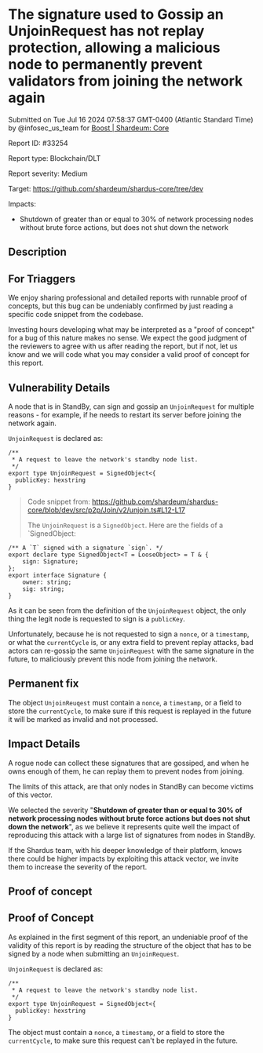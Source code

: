 
# The signature used to Gossip an UnjoinRequest has not replay protection, allowing a malicious node to permanently prevent validators from joining the network again

Submitted on Tue Jul 16 2024 07:58:37 GMT-0400 (Atlantic Standard Time) by @infosec_us_team for [Boost | Shardeum: Core](https://immunefi.com/bounty/shardeum-core-boost/)

Report ID: #33254

Report type: Blockchain/DLT

Report severity: Medium

Target: https://github.com/shardeum/shardus-core/tree/dev

Impacts:
- Shutdown of greater than or equal to 30% of network processing nodes without brute force actions, but does not shut down the network

## Description

## For Triaggers

We enjoy sharing professional and detailed reports with runnable proof of concepts, but this bug can be undeniably confirmed by just reading a specific code snippet from the codebase.

Investing hours developing what may be interpreted as a "proof of concept" for a bug of this nature makes no sense. We expect the good judgment of the reviewers to agree with us after reading the report, but if not, let us know and we will code what you may consider a valid proof of concept for this report.

## Vulnerability Details

A node that is in StandBy, can sign and gossip an `UnjoinRequest` for multiple reasons - for example, if he needs to restart its server before joining the network again.

`UnjoinRequest` is declared as:
```
/**
 * A request to leave the network's standby node list.
 */
export type UnjoinRequest = SignedObject<{
  publicKey: hexstring
}
```
> Code snippet from: https://github.com/shardeum/shardus-core/blob/dev/src/p2p/Join/v2/unjoin.ts#L12-L17
>
> The `UnjoinRequest` is a `SignedObject`. Here are the fields of a `SignedObject:
```
/** A `T` signed with a signature `sign`. */
export declare type SignedObject<T = LooseObject> = T & {
    sign: Signature;
};
export interface Signature {
    owner: string;
    sig: string;
}
```

As it can be seen from the definition of the `UnjoinRequest` object, the only thing the legit node is requested to sign is a `publicKey`.

Unfortunately, because he is not requested to sign a `nonce`, or a `timestamp`, or what the `currentCycle` is, or any extra field to prevent replay attacks, bad actors can re-gossip the same `UnjoinRequest` with the same signature in the future, to maliciously prevent this node from joining the network.

## Permanent fix

The object `UnjoinReuqest` must contain a `nonce`, a `timestamp`, or a field to store the `currentCycle`, to make sure if this request is replayed in the future it will be marked as invalid and not processed.

## Impact Details

A rogue node can collect these signatures that are gossiped, and when he owns enough of them, he can replay them to prevent nodes from joining.

The limits of this attack, are that only nodes in StandBy can become victims of this vector.

We selected the severity "**Shutdown of greater than or equal to 30% of network processing nodes without brute force actions but does not shut down the network**", as we believe it represents quite well the impact of reproducing this attack with a large list of signatures from nodes in StandBy.

If the Shardus team, with his deeper knowledge of their platform, knows there could be higher impacts by exploiting this attack vector, we invite them to increase the severity of the report.
        
## Proof of concept
## Proof of Concept

As explained in the first segment of  this report, an undeniable proof of the validity of this report is by reading the structure of the object that has to be signed by a node when submitting an `UnjoinRequest`.

`UnjoinRequest` is declared as:
```
/**
 * A request to leave the network's standby node list.
 */
export type UnjoinRequest = SignedObject<{
  publicKey: hexstring
}
```

The object must contain a `nonce`, a `timestamp`, or a field to store the `currentCycle`, to make sure this request can't be replayed in the future.